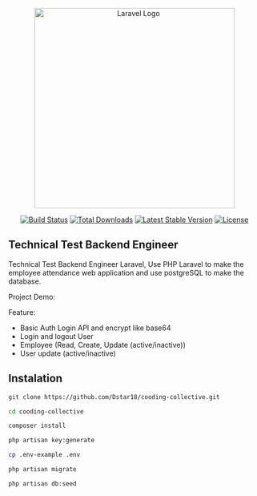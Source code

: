 <p align="center"><a href="https://laravel.com" target="_blank"><img src="https://raw.githubusercontent.com/laravel/art/master/logo-lockup/5%20SVG/2%20CMYK/1%20Full%20Color/laravel-logolockup-cmyk-red.svg" width="400" alt="Laravel Logo"></a></p>

<p align="center">
<a href="https://github.com/laravel/framework/actions"><img src="https://github.com/laravel/framework/workflows/tests/badge.svg" alt="Build Status"></a>
<a href="https://packagist.org/packages/laravel/framework"><img src="https://img.shields.io/packagist/dt/laravel/framework" alt="Total Downloads"></a>
<a href="https://packagist.org/packages/laravel/framework"><img src="https://img.shields.io/packagist/v/laravel/framework" alt="Latest Stable Version"></a>
<a href="https://packagist.org/packages/laravel/framework"><img src="https://img.shields.io/packagist/l/laravel/framework" alt="License"></a>
</p>

## Technical Test Backend Engineer
Technical Test Backend Engineer Laravel, Use PHP Laravel to make the employee attendance web application and use postgreSQL to make the database.

Project Demo: <a href="http://publichost.my.id:8123"></a>

Feature:
- Basic Auth Login API and encrypt like base64
- Login and logout User
- Employee (Read, Create, Update (active/inactive))
- User update (active/inactive)

## Instalation
```sh
git clone https://github.com/Dstar18/cooding-collective.git
```
```sh
cd cooding-collective
```
```sh
composer install
```
```sh
php artisan key:generate
```
```sh
cp .env-example .env
```
```sh
php artisan migrate
```
```sh
php artisan db:seed
```
